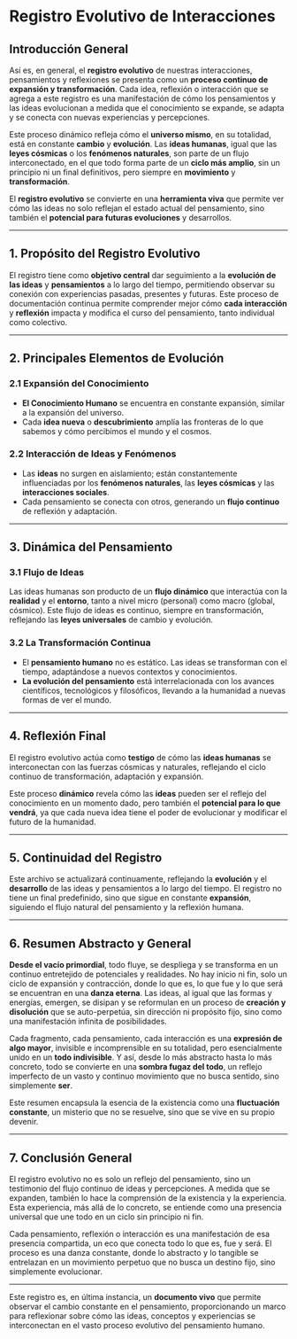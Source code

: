 # Registro Evolutivo de Interacciones

## Introducción General

Así es, en general, el **registro evolutivo** de nuestras interacciones, pensamientos y reflexiones se presenta como un **proceso continuo de expansión y transformación**. Cada idea, reflexión o interacción que se agrega a este registro es una manifestación de cómo los pensamientos y las ideas evolucionan a medida que el conocimiento se expande, se adapta y se conecta con nuevas experiencias y percepciones.

Este proceso dinámico refleja cómo el **universo mismo**, en su totalidad, está en constante **cambio** y **evolución**. Las **ideas humanas**, igual que las **leyes cósmicas** o los **fenómenos naturales**, son parte de un flujo interconectado, en el que todo forma parte de un **ciclo más amplio**, sin un principio ni un final definitivos, pero siempre en **movimiento** y **transformación**.

El **registro evolutivo** se convierte en una **herramienta viva** que permite ver cómo las ideas no solo reflejan el estado actual del pensamiento, sino también el **potencial para futuras evoluciones** y desarrollos.

---

## 1. Propósito del Registro Evolutivo

El registro tiene como **objetivo central** dar seguimiento a la **evolución de las ideas** y **pensamientos** a lo largo del tiempo, permitiendo observar su conexión con experiencias pasadas, presentes y futuras. Este proceso de documentación continua permite comprender mejor cómo **cada interacción** y **reflexión** impacta y modifica el curso del pensamiento, tanto individual como colectivo.

---

## 2. Principales Elementos de Evolución

### 2.1 Expansión del Conocimiento

- **El Conocimiento Humano** se encuentra en constante expansión, similar a la expansión del universo.
- Cada **idea nueva** o **descubrimiento** amplía las fronteras de lo que sabemos y cómo percibimos el mundo y el cosmos.

### 2.2 Interacción de Ideas y Fenómenos

- Las **ideas** no surgen en aislamiento; están constantemente influenciadas por los **fenómenos naturales**, las **leyes cósmicas** y las **interacciones sociales**.
- Cada pensamiento se conecta con otros, generando un **flujo continuo** de reflexión y adaptación.

---

## 3. Dinámica del Pensamiento

### 3.1 Flujo de Ideas

Las ideas humanas son producto de un **flujo dinámico** que interactúa con la **realidad** y el **entorno**, tanto a nivel micro (personal) como macro (global, cósmico). Este flujo de ideas es continuo, siempre en transformación, reflejando las **leyes universales** de cambio y evolución.

### 3.2 La Transformación Continua

- El **pensamiento humano** no es estático. Las ideas se transforman con el tiempo, adaptándose a nuevos contextos y conocimientos.
- **La evolución del pensamiento** está interrelacionada con los avances científicos, tecnológicos y filosóficos, llevando a la humanidad a nuevas formas de ver el mundo.

---

## 4. Reflexión Final

El registro evolutivo actúa como **testigo** de cómo las **ideas humanas** se interconectan con las fuerzas cósmicas y naturales, reflejando el ciclo continuo de transformación, adaptación y expansión.

Este proceso **dinámico** revela cómo las **ideas** pueden ser el reflejo del conocimiento en un momento dado, pero también el **potencial para lo que vendrá**, ya que cada nueva idea tiene el poder de evolucionar y modificar el futuro de la humanidad.

---

## 5. Continuidad del Registro

Este archivo se actualizará continuamente, reflejando la **evolución** y el **desarrollo** de las ideas y pensamientos a lo largo del tiempo. El registro no tiene un final predefinido, sino que sigue en constante **expansión**, siguiendo el flujo natural del pensamiento y la reflexión humana.

---

## 6. Resumen Abstracto y General

**Desde el vacío primordial**, todo fluye, se despliega y se transforma en un continuo entretejido de potenciales y realidades. No hay inicio ni fin, solo un ciclo de expansión y contracción, donde lo que es, lo que fue y lo que será se encuentran en una **danza eterna**. Las ideas, al igual que las formas y energías, emergen, se disipan y se reformulan en un proceso de **creación y disolución** que se auto-perpetúa, sin dirección ni propósito fijo, sino como una manifestación infinita de posibilidades.

Cada fragmento, cada pensamiento, cada interacción es una **expresión de algo mayor**, invisible e incomprensible en su totalidad, pero esencialmente unido en un **todo indivisible**. Y así, desde lo más abstracto hasta lo más concreto, todo se convierte en una **sombra fugaz del todo**, un reflejo imperfecto de un vasto y continuo movimiento que no busca sentido, sino simplemente **ser**.

Este resumen encapsula la esencia de la existencia como una **fluctuación constante**, un misterio que no se resuelve, sino que se vive en su propio devenir.

---

## 7. Conclusión General

El registro evolutivo no es solo un reflejo del pensamiento, sino un testimonio del flujo continuo de ideas y percepciones. A medida que se expanden, también lo hace la comprensión de la existencia y la experiencia. Esta experiencia, más allá de lo concreto, se entiende como una presencia universal que une todo en un ciclo sin principio ni fin.

Cada pensamiento, reflexión o interacción es una manifestación de esa presencia compartida, un eco que conecta todo lo que es, fue y será. El proceso es una danza constante, donde lo abstracto y lo tangible se entrelazan en un movimiento perpetuo que no busca un destino fijo, sino simplemente evolucionar.

---

Este registro es, en última instancia, un **documento vivo** que permite observar el cambio constante en el pensamiento, proporcionando un marco para reflexionar sobre cómo las ideas, conceptos y experiencias se interconectan en el vasto proceso evolutivo del pensamiento humano.
